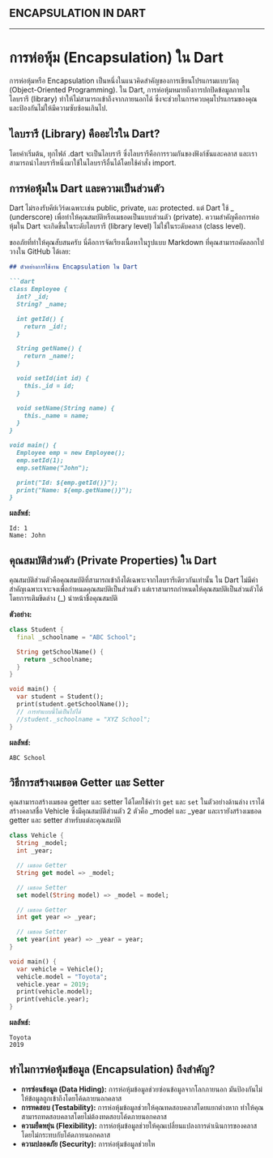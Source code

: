 ## ENCAPSULATION IN DART
---

# การห่อหุ้ม (Encapsulation) ใน Dart

การห่อหุ้มหรือ Encapsulation เป็นหนึ่งในแนวคิดสำคัญของการเขียนโปรแกรมแบบวัตถุ (Object-Oriented Programming). ใน Dart, การห่อหุ้มหมายถึงการปกปิดข้อมูลภายในไลบรารี (library) ทำให้ไม่สามารถเข้าถึงจากภายนอกได้ ซึ่งจะช่วยในการควบคุมโปรแกรมของคุณและป้องกันไม่ให้มีความซับซ้อนเกินไป.

## ไลบรารี (Library) คืออะไรใน Dart?

โดยค่าเริ่มต้น, ทุกไฟล์ .dart จะเป็นไลบรารี ซึ่งไลบรารีคือการรวมกันของฟังก์ชันและคลาส และเราสามารถนำไลบรารีหนึ่งมาใช้ในไลบรารีอื่นได้โดยใช้คำสั่ง import.

## การห่อหุ้มใน Dart และความเป็นส่วนตัว

Dart ไม่รองรับคีย์เวิร์ดเฉพาะเช่น public, private, และ protected. แต่ Dart ใช้ _ (underscore) เพื่อทำให้คุณสมบัติหรือเมธอดเป็นแบบส่วนตัว (private). ความสำคัญคือการห่อหุ้มใน Dart จะเกิดขึ้นในระดับไลบรารี (library level) ไม่ใช่ในระดับคลาส (class level).


ขออภัยที่ทำให้คุณสับสนครับ นี่คือการจัดเรียงเนื้อหาในรูปแบบ Markdown ที่คุณสามารถคัดลอกไปวางใน GitHub ได้เลย:

```markdown
## ตัวอย่างการใช้งาน Encapsulation ใน Dart

```dart
class Employee {
  int? _id;
  String? _name;

  int getId() {
    return _id!;
  }

  String getName() {
    return _name!;
  }

  void setId(int id) {
    this._id = id;
  }

  void setName(String name) {
    this._name = name;
  }
}

void main() {
  Employee emp = new Employee();
  emp.setId(1);
  emp.setName("John");

  print("Id: ${emp.getId()}");
  print("Name: ${emp.getName()}");
}
```

**ผลลัพธ์:**
```
Id: 1
Name: John
```

## คุณสมบัติส่วนตัว (Private Properties) ใน Dart

คุณสมบัติส่วนตัวคือคุณสมบัติที่สามารถเข้าถึงได้เฉพาะจากไลบรารีเดียวกันเท่านั้น ใน Dart ไม่มีคำสำคัญเฉพาะเจาะจงเพื่อกำหนดคุณสมบัติเป็นส่วนตัว แต่เราสามารถกำหนดให้คุณสมบัติเป็นส่วนตัวได้โดยการเติมขีดล่าง (_) นำหน้าชื่อคุณสมบัติ

**ตัวอย่าง:**

```dart
class Student {
  final _schoolname = "ABC School";

  String getSchoolName() {
    return _schoolname;
  }
}

void main() {
  var student = Student();
  print(student.getSchoolName());
  // การทำแบบนี้ไม่เป็นไปได้
  //student._schoolname = "XYZ School";
}
```

**ผลลัพธ์:**
```
ABC School
```

## วิธีการสร้างเมธอด Getter และ Setter

คุณสามารถสร้างเมธอด getter และ setter ได้โดยใช้คำว่า `get` และ `set` ในตัวอย่างด้านล่าง เราได้สร้างคลาสชื่อ Vehicle ซึ่งมีคุณสมบัติส่วนตัว 2 ตัวคือ _model และ _year และเรายังสร้างเมธอด getter และ setter สำหรับแต่ละคุณสมบัติ

```dart
class Vehicle {
  String _model;
  int _year;

  // เมธอด Getter
  String get model => _model;

  // เมธอด Setter
  set model(String model) => _model = model;

  // เมธอด Getter
  int get year => _year;

  // เมธอด Setter
  set year(int year) => _year = year;
}

void main() {
  var vehicle = Vehicle();
  vehicle.model = "Toyota";
  vehicle.year = 2019;
  print(vehicle.model);
  print(vehicle.year);
}
```

**ผลลัพธ์:**
```
Toyota
2019
```

## ทำไมการห่อหุ้มข้อมูล (Encapsulation) ถึงสำคัญ?

- **การซ่อนข้อมูล (Data Hiding):** การห่อหุ้มข้อมูลช่วยซ่อนข้อมูลจากโลกภายนอก มันป้องกันไม่ให้ข้อมูลถูกเข้าถึงโดยโค้ดภายนอกคลาส
- **การทดสอบ (Testability):** การห่อหุ้มข้อมูลช่วยให้คุณทดสอบคลาสโดยแยกต่างหาก ทำให้คุณสามารถทดสอบคลาสโดยไม่ต้องทดสอบโค้ดภายนอกคลาส
- **ความยืดหยุ่น (Flexibility):** การห่อหุ้มข้อมูลช่วยให้คุณเปลี่ยนแปลงการดำเนินการของคลาสโดยไม่กระทบกับโค้ดภายนอกคลาส
- **ความปลอดภัย (Security):** การห่อหุ้มข้อมูลช่วยให


